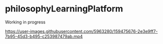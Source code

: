 # philosophyLearningPlatform


Working in progress

https://user-images.githubusercontent.com/5963280/159475676-2e3e9ff7-7b95-45d3-b495-c253987479ab.mp4

